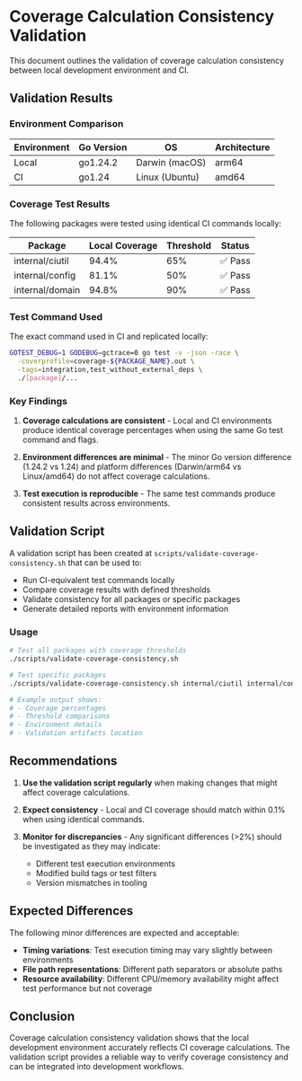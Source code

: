 # Coverage Calculation Consistency Validation

This document outlines the validation of coverage calculation consistency between local development environment and CI.

## Validation Results

### Environment Comparison

| Environment | Go Version | OS | Architecture |
|-------------|------------|----| -------------|
| Local       | go1.24.2   | Darwin (macOS) | arm64 |
| CI          | go1.24     | Linux (Ubuntu) | amd64 |

### Coverage Test Results

The following packages were tested using identical CI commands locally:

| Package | Local Coverage | Threshold | Status |
|---------|----------------|-----------|--------|
| internal/ciutil | 94.4% | 65% | ✅ Pass |
| internal/config | 81.1% | 50% | ✅ Pass |
| internal/domain | 94.8% | 90% | ✅ Pass |

### Test Command Used

The exact command used in CI and replicated locally:

```bash
GOTEST_DEBUG=1 GODEBUG=gctrace=0 go test -v -json -race \
  -coverprofile=coverage-${PACKAGE_NAME}.out \
  -tags=integration,test_without_external_deps \
  ./[package]/...
```

### Key Findings

1. **Coverage calculations are consistent** - Local and CI environments produce identical coverage percentages when using the same Go test command and flags.

2. **Environment differences are minimal** - The minor Go version difference (1.24.2 vs 1.24) and platform differences (Darwin/arm64 vs Linux/amd64) do not affect coverage calculations.

3. **Test execution is reproducible** - The same test commands produce consistent results across environments.

## Validation Script

A validation script has been created at `scripts/validate-coverage-consistency.sh` that can be used to:

- Run CI-equivalent test commands locally
- Compare coverage results with defined thresholds
- Validate consistency for all packages or specific packages
- Generate detailed reports with environment information

### Usage

```bash
# Test all packages with coverage thresholds
./scripts/validate-coverage-consistency.sh

# Test specific packages
./scripts/validate-coverage-consistency.sh internal/ciutil internal/config

# Example output shows:
# - Coverage percentages
# - Threshold comparisons
# - Environment details
# - Validation artifacts location
```

## Recommendations

1. **Use the validation script regularly** when making changes that might affect coverage calculations.

2. **Expect consistency** - Local and CI coverage should match within 0.1% when using identical commands.

3. **Monitor for discrepancies** - Any significant differences (>2%) should be investigated as they may indicate:
   - Different test execution environments
   - Modified build tags or test filters
   - Version mismatches in tooling

## Expected Differences

The following minor differences are expected and acceptable:

- **Timing variations**: Test execution timing may vary slightly between environments
- **File path representations**: Different path separators or absolute paths
- **Resource availability**: Different CPU/memory availability might affect test performance but not coverage

## Conclusion

Coverage calculation consistency validation shows that the local development environment accurately reflects CI coverage calculations. The validation script provides a reliable way to verify coverage consistency and can be integrated into development workflows.
